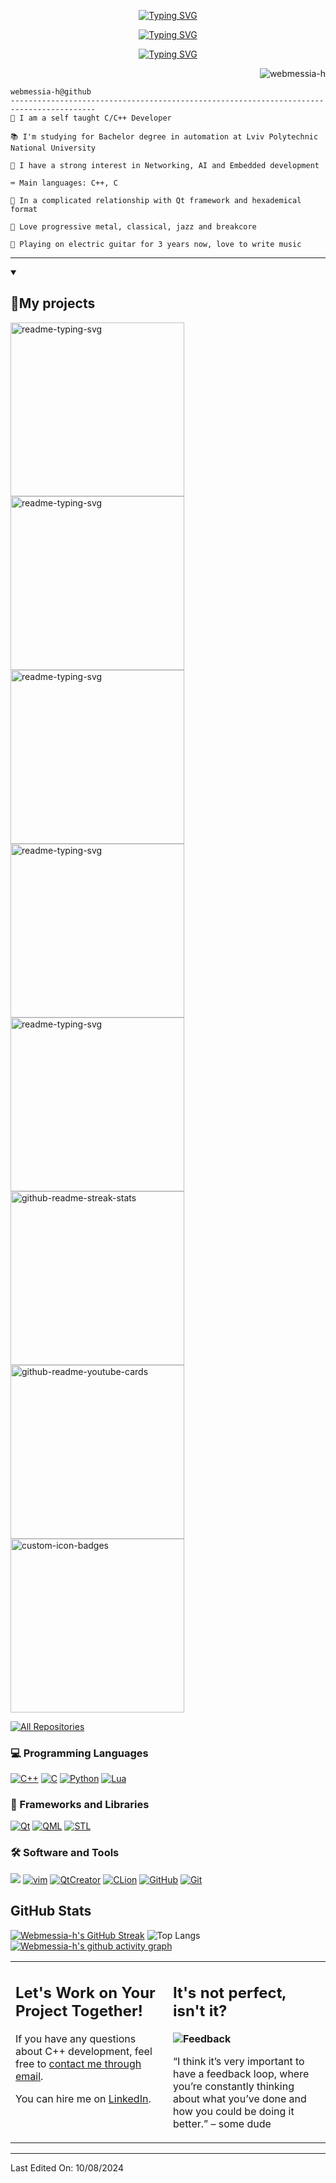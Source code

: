 <p align="center">
  <a href="https://git.io/typing-svg"><img src="https://readme-typing-svg.herokuapp.com?font=Jaini+Purva&size=50&duration=1000&pause=200&color=AFAAFFFF&center=true&vCenter=true&multiline=true&random=false&repeat=false&width=435&height=80&lines=Hi+I+am+Danylo+Volchenko" alt="Typing SVG" />
  </a>
</p>
<p align="center">
  <a href="https://git.io/typing-svg"><img src="https://readme-typing-svg.herokuapp.com?font=Jaini+Purva&duration=1000&pause=1&color=AFAAFFFF&center=true&vCenter=true&multiline=true&random=false&repeat=false&width=435&height=64&lines=if+something+can+be+done+by+a+man;consider+it+to+be+within+your+reach" alt="Typing SVG" />
  </a>
</p>
<!-- Typing SVG by DenverCoder1 - https://github.com/DenverCoder1/readme-typing-svg -->
<p align="center">
  <a href="https://git.io/typing-svg"><img src="https://readme-typing-svg.herokuapp.com?font=Jaini+Purva&size=36&duration=3500&pause=250&color=AFAAFFFF&center=true&vCenter=true&multiline=false&random=false&width=435&height=52&lines=C/C%2B%2B+developer;Always+learning+new+things;I+use+Arch+btw+:3;" alt="Typing SVG" /></a></a>
</p>
<img src="https://komarev.com/ghpvc/?username=webmessia-h&label=Profile%20Views&color=0e75b6&style=flat" align='right' alt="webmessia-h" />
<br/>

```
webmessia-h@github
-----------------------------------------------------------------------------------------
🫡 I am a self taught C/C++ Developer

📚 I'm studying for Bachelor degree in automation at Lviv Polytechnic National University

🔎 I have a strong interest in Networking, AI and Embedded development

⌨️ Main languages: C++, C

💖 In a complicated relationship with Qt framework and hexademical format

🎼 Love progressive metal, classical, jazz and breakcore

🎸 Playing on electric guitar for 3 years now, love to write music
```
<hr>

<details open> 
  <summary><h2>📘My projects </h2></summary>

  <!-- Repo info cards - https://github.com/anuraghazra/github-readme-stats -->
  <!-- Small repo cards (fork) - https://github.com/DenverCoder1/github-readme-stats -->
  <p align="left">
    <p align="left">
    <a href="https://github.com/webmessia-h/nixvi.git"><img width="278" src="https://denvercoder1-github-readme-stats.vercel.app/api/pin/?username=webmessia-h&repo=nixvi&theme=react&bg_color=1F222E&title_color=AFAAFFFF&hide_border=true&icon_color=F8D866&show_icons=true" alt="readme-typing-svg"></a>
    <a href="https://github.com/webmessia-h/FAT32-Emu.git"><img width="278" src="https://denvercoder1-github-readme-stats.vercel.app/api/pin/?username=webmessia-h&repo=FAT32-Emu&theme=react&bg_color=1F222E&title_color=AFAAFFFF&hide_border=true&icon_color=F8D866&show_icons=true" alt="readme-typing-svg"></a>
    <a href="https://github.com/webmessia-h/watchpoint-ko.git"><img width="278" src="https://denvercoder1-github-readme-stats.vercel.app/api/pin/?username=webmessia-h&repo=watchpoint-ko&theme=react&bg_color=1F222E&title_color=AFAAFFFF&hide_border=true&icon_color=F8D866&show_icons=true" alt="readme-typing-svg"></a>
    <a href="https://github.com/webmessia-h/DNS-Proxy.git"><img width="278" src="https://denvercoder1-github-readme-stats.vercel.app/api/pin/?username=webmessia-h&repo=DNS-Proxy&theme=react&bg_color=1F222E&title_color=AFAAFFFF&hide_border=true&icon_color=F8D866&show_icons=true" alt="readme-typing-svg"></a>
    <a href="https://github.com/webmessia-h/clientProxyServer.git"><img width="278" src="https://denvercoder1-github-readme-stats.vercel.app/api/pin/?username=webmessia-h&repo=clientProxyServer&theme=react&bg_color=1F222E&title_color=AFAAFFFF&hide_border=true&icon_color=F8D866&show_icons=true" alt="readme-typing-svg"></a>
    <a href="https://github.com/webmessia-h/tcpClientServerGUI.git"><img width="278" src="https://denvercoder1-github-readme-stats.vercel.app/api/pin/?username=webmessia-h&repo=tcpClientServerGUI&theme=react&bg_color=1F222E&title_color=AFAAFFFF&hide_border=true&icon_color=F8D866&show_icons=true" alt="github-readme-streak-stats"></a>
    <a href="https://github.com/webmessia-h/findFileByName.git"><img width="278" src="https://denvercoder1-github-readme-stats.vercel.app/api/pin/?username=webmessia-h&repo=findFileByName&theme=react&bg_color=1F222E&title_color=AFAAFFFF&hide_border=true&icon_color=F8D866&show_icons=true" alt="github-readme-youtube-cards"></a>
    <a href="https://github.com/webmessia-h/linkedList.git"><img width="278" src="https://denvercoder1-github-readme-stats.vercel.app/api/pin?username=webmessia-h&repo=linkedList&theme=react&bg_color=1F222E&title_color=AFAAFFFF&hide_border=true&icon_color=F8D866&show_icons=true" alt="custom-icon-badges"></a>    
  </p>

  <a href="https://github.com/webmessia-h?tab=repositories&sort=stargazers"><img alt="All Repositories" title="All Repositories" src="https://custom-icon-badges.demolab.com/badge/-Click%20Here%20For%20All%20My%20Repos-1F222E?style=for-the-badge&logoColor=white&logo=repo"/></a>
</details>

### 💻 Programming Languages

<p>
<a href="#"><img alt="C++" src = "https://img.shields.io/badge/C%2B%2B-black.svg?style=for-the-badge&logo=cplusplus&logoColor=white"></a>
<a href="#"><img alt="C" src = "https://img.shields.io/badge/C-black?style=for-the-badge&logo=c&logoColor=white"></a>
<a href="#"><img alt="Python" src = "https://img.shields.io/badge/Python-black?style=for-the-badge&logo=python&logoColor=yellow"></a>
<a href="#"><img alt="Lua" src = "https://img.shields.io/badge/LUA-black?style=for-the-badge&logo=lua&logoColor=white"></a>
</p>

### 🧰 Frameworks and Libraries

<p>
    <a href="#"><img alt="Qt" src="https://img.shields.io/badge/Qt-black?style=for-the-badge&logo=qt&logoColor=white"></a>
    <a href="#"><img alt="QML" src="https://img.shields.io/badge/QML-black?style=for-the-badge&logo=qt&logoColor=white"></a>
    <a href="#"><img alt="STL" src="https://img.shields.io/badge/STL-black?style=for-the-badge&logo=cplusplus&logoColor=white"></a>    
</p>

### 🛠️ Software and Tools

<p>
  <a href="#"> <img alt"arch" src="https://img.shields.io/badge/arch-black?style=for-the-badge&logo=archlinux&logoColor=blue"></a>
   <a href="#"><img alt="vim" src="https://img.shields.io/badge/Neovim-black?style=for-the-badge&logo=vim&logoColor=white"></a>
  <a href="#"><img alt="QtCreator" src="https://img.shields.io/badge/QtCreator-black?style=for-the-badge&logo=qt&logoColor=white"></a>
  <a href="#"><img alt="CLion" src="https://img.shields.io/badge/CLion-black?style=for-the-badge&logo=clion&logoColor=white"></a>
  <a href="#"><img alt="GitHub" src = "https://img.shields.io/badge/github-black?style=for-the-badge&logo=github&logoColor=white"></a>
    <a href="#"><img alt="Git" src="https://img.shields.io/badge/git-black?style=for-the-badge&logo=git&logoColor=white"></a>
</p>
   


## GitHub Stats
 [![Webmessia-h's GitHub Streak](https://github-readme-streak-stats.herokuapp.com?user=webmessia-h&theme=tokyonight&hide_border=true&card_height=244)](https://git.io/streak-stats) 
 ![Top Langs](https://github-readme-stats.vercel.app/api/top-langs/?username=webmessia-h&langs_count=4&theme=tokyonight&hide_border=true&card_height=244)
 [![Webmessia-h's github activity graph](https://github-readme-activity-graph.vercel.app/graph?username=webmessia-h&theme=tokyo-night&hide_border=true)](https://github.com/ashutosh00710/github-readme-activity-graph)
    

<table style="border: none">
  <tr>
  <td width="50%" valign="top">

## Let's Work on Your Project Together!

If you have any questions about C++ development, feel free to <a href="mailto:danylo.volchenko@gmail.com">contact me through email</a>.

You can hire me on <a href="https://www.linkedin.com/in/danylovolchenko/">LinkedIn</a>.

  </td>
  <td width="50%" valign="top">

## It's not perfect, isn't it?

**<img alt="Feedback" src="https://img.shields.io/badge/Ask%20me-anything-1abc9c.svg">**

“I think it’s very important to have a feedback loop, where you’re constantly thinking about what you’ve done and how you could be doing it better.”
– some dude

  </td>
  </tr>
</table>

------
Last Edited On: 10/08/2024





<!--
**webmessia-h/webmessia-h** is a ✨ _special_ ✨ repository because its `README.md` (this file) appears on your GitHub profile.
